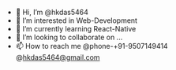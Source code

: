 - 👋 Hi, I’m @hkdas5464
- 👀 I’m interested in Web-Development
- 🌱 I’m currently learning React-Native
- 💞️ I’m looking to collaborate on ...
- 📫 How to reach me 
  @phone-+91-9507149414
  @hkdas5464@gmail.com

<!---
hkdas5464/hkdas5464 is a ✨ special ✨ repository because its `README.md` (this file) appears on your GitHub profile.
You can click the Preview link to take a look at your changes.
--->
